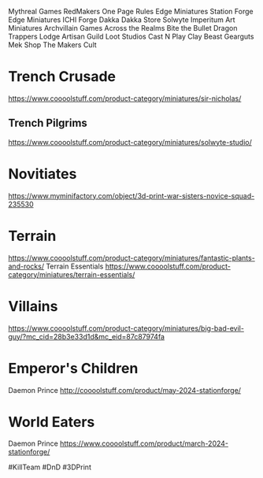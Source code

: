 Mythreal Games
RedMakers
One Page Rules 
Edge Miniatures
Station Forge
Edge Miniatures 
ICHI Forge
Dakka Dakka Store
Solwyte
Imperitum Art Miniatures
Archvillain Games
Across the Realms
Bite the Bullet
Dragon Trappers Lodge
Artisan Guild
Loot Studios
Cast N Play
Clay Beast
Gearguts Mek Shop
The Makers Cult

# Trench Crusade
https://www.coooolstuff.com/product-category/miniatures/sir-nicholas/
## Trench Pilgrims
https://www.coooolstuff.com/product-category/miniatures/solwyte-studio/
# Novitiates
https://www.myminifactory.com/object/3d-print-war-sisters-novice-squad-235530

# Terrain
https://www.coooolstuff.com/product-category/miniatures/fantastic-plants-and-rocks/
Terrain Essentials
https://www.coooolstuff.com/product-category/miniatures/terrain-essentials/

# Villains

https://www.coooolstuff.com/product-category/miniatures/big-bad-evil-guy/?mc_cid=28b3e33d1d&mc_eid=87c87974fa

# Emperor's Children
Daemon Prince
http://coooolstuff.com/product/may-2024-stationforge/
# World Eaters
Daemon Prince
https://www.coooolstuff.com/product/march-2024-stationforge/

#KillTeam #DnD  #3DPrint 